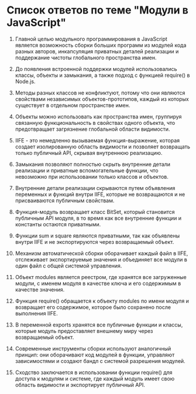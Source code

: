 # Список ответов по теме "Модули в JavaScript"

1. Главной целью модульного программирования в JavaScript является возможность сборки больших программ из модулей кода разных авторов, инкапсуляция приватных деталей реализации и поддержание чистоты глобального пространства имен.

2. До появления встроенной поддержки модулей использовались классы, объекты и замыкания, а также подход с функцией require() в Node.js.

3. Методы разных классов не конфликтуют, потому что они являются свойствами независимых объектов-прототипов, каждый из которых существует в отдельном пространстве имен.

4. Объекты можно использовать как пространства имен, группируя связанную функциональность в свойствах одного объекта, что предотвращает загрязнение глобальной области видимости.

5. IIFE - это немедленно вызываемая функция-выражение, которая создает изолированную область видимости и позволяет возвращать только публичный API, скрывая внутреннюю реализацию.

6. Замыкания позволяют полностью скрыть внутренние детали реализации и приватные вспомогательные функции, что невозможно при использовании только классов и объектов.

7. Внутренние детали реализации скрываются путем объявления переменных и функций внутри IIFE, которые не возвращаются и не присваиваются публичным свойствам.

8. Функция-модуль возвращает класс BitSet, который становится публичным API модуля, в то время как все внутренние функции и константы остаются приватными.

9. Функции sum и square являются приватными, так как объявлены внутри IIFE и не экспортируются через возвращаемый объект.

10. Механизм автоматической сборки оборачивает каждый файл в IIFE, отслеживает экспортируемые значения и объединяет все модули в один файл с общей системой управления.

11. Объект modules является реестром, где хранятся все загруженные модули, с именем модуля в качестве ключа и его содержимым в качестве значения.

12. Функция require() обращается к объекту modules по имени модуля и возвращает его содержимое, которое было сохранено после выполнения IIFE.

13. В переменной exports хранятся все публичные функции и классы, которые модуль предоставляет внешнему миру через возвращаемый объект.

14. Современные инструменты сборки используют аналогичный принцип: они оборачивают код модулей в функции, управляют зависимостями и создают бандл с системой разрешения модулей.

15. Сходство заключается в использовании функции require() для доступа к модулям и системе, где каждый модуль имеет свою область видимости и экспортирует публичный API.
